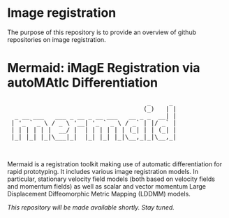 # Image registration

The purpose of this repository is to provide an overview of github repositories on image registration.

# Mermaid: iMagE Registration via autoMAtIc Differentiation

<pre>
                                      _     _ 
                                     (_)   | |
  _ __ ___   ___ _ __ _ __ ___   __ _ _  __| |
 | '_ ` _ \ / _ \ '__| '_ ` _ \ / _` | |/ _` |
 | | | | | |  __/ |  | | | | | | (_| | | (_| |
 |_| |_| |_|\___|_|  |_| |_| |_|\__,_|_|\__,_|
                                                                                      
 </pre>                                       

Mermaid is a registration toolkit making use of automatic differentiation for rapid prototyping. It includes various image registration models. In particular, stationary velocity field models (both based on velocity fields and momentum fields) as well as scalar and vector momentum Large Displacement Diffeomorphic Metric Mapping (LDDMM) models.

*This repository will be made available shortly. Stay tuned.*
